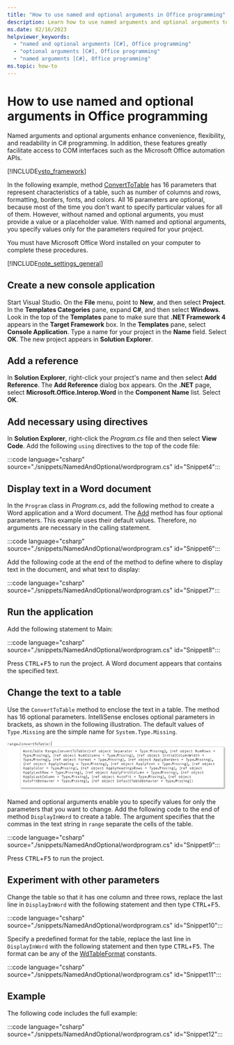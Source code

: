 ```yaml
---
title: "How to use named and optional arguments in Office programming"
description: Learn how to use named arguments and optional arguments to facilitate access to COM interfaces such as the Microsoft Office automation APIs.
ms.date: 02/16/2023
helpviewer_keywords: 
  - "named and optional arguments [C#], Office programming"
  - "optional arguments [C#], Office programming"
  - "named arguments [C#], Office programming"
ms.topic: how-to
---
```

# How to use named and optional arguments in Office programming

Named arguments and optional arguments enhance convenience, flexibility, and readability in C# programming. In addition, these features greatly facilitate access to COM interfaces such as the Microsoft Office automation APIs.

[!INCLUDE[vsto_framework](../../includes/vsto-framework.md)]

In the following example, method [ConvertToTable](<xref:Microsoft.Office.Interop.Word.Range.ConvertToTable%2A>) has 16 parameters that represent characteristics of a table, such as number of columns and rows, formatting, borders, fonts, and colors. All 16 parameters are optional, because most of the time you don't want to specify particular values for all of them. However, without named and optional arguments, you must provide a value or a placeholder value. With named and optional arguments, you specify values only for the parameters required for your project.

You must have Microsoft Office Word installed on your computer to complete these procedures.

[!INCLUDE[note_settings_general](~/includes/note-settings-general-md.md)]

## Create a new console application

Start Visual Studio. On the **File** menu, point to **New**, and then select **Project**. In the **Templates Categories** pane, expand **C#**, and then select **Windows**. Look in the top of the **Templates** pane to make sure that **.NET Framework 4** appears in the **Target Framework** box. In the **Templates** pane, select **Console Application**. Type a name for your project in the **Name** field. Select **OK**. The new project appears in **Solution Explorer**.

## Add a reference

In **Solution Explorer**, right-click your project's name and then select **Add Reference**. The **Add Reference** dialog box appears. On the **.NET** page, select **Microsoft.Office.Interop.Word** in the **Component Name** list. Select **OK**.

## Add necessary using directives

In **Solution Explorer**, right-click the *Program.cs* file and then select **View Code**. Add the following `using` directives to the top of the code file:

:::code language="csharp" source="./snippets/NamedAndOptional/wordprogram.cs" id="Snippet4":::

## Display text in a Word document

In the `Program` class in *Program.cs*, add the following method to create a Word application and a Word document. The [Add](<xref:Microsoft.Office.Interop.Word.Documents.Add%2A>) method has four optional parameters. This example uses their default values. Therefore, no arguments are necessary in the calling statement.

:::code language="csharp" source="./snippets/NamedAndOptional/wordprogram.cs" id="Snippet6":::

Add the following code at the end of the method to define where to display text in the document, and what text to display:

:::code language="csharp" source="./snippets/NamedAndOptional/wordprogram.cs" id="Snippet7":::

## Run the application

Add the following statement to Main:

:::code language="csharp" source="./snippets/NamedAndOptional/wordprogram.cs" id="Snippet8":::

Press <kbd>CTRL</kbd>+<kbd>F5</kbd> to run the project. A Word document appears that contains the specified text.

## Change the text to a table
  
Use the `ConvertToTable` method to enclose the text in a table. The method has 16 optional parameters. IntelliSense encloses optional parameters in brackets, as shown in the following illustration. The default values of `Type.Missing` are the simple name for `System.Type.Missing`.

![List of parameters for ConvertToTable method](./media/how-to-use-named-and-optional-arguments-in-office-programming/convert-table-parameters.png)

Named and optional arguments enable you to specify values for only the parameters that you want to change. Add the following code to the end of method `DisplayInWord` to create a table. The argument specifies that the commas in the text string in `range` separate the cells of the table.

:::code language="csharp" source="./snippets/NamedAndOptional/wordprogram.cs" id="Snippet9":::

Press <kbd>CTRL</kbd>+<kbd>F5</kbd> to run the project.

## Experiment with other parameters

Change the table so that it has one column and three rows, replace the last line in `DisplayInWord` with the following statement and then type <kbd>CTRL</kbd>+<kbd>F5</kbd>.  

:::code language="csharp" source="./snippets/NamedAndOptional/wordprogram.cs" id="Snippet10":::

Specify a predefined format for the table, replace the last line in `DisplayInWord` with the following statement and then type <kbd>CTRL</kbd>+<kbd>F5</kbd>. The format can be any of the [WdTableFormat](<xref:Microsoft.Office.Interop.Word.WdTableFormat>) constants.

:::code language="csharp" source="./snippets/NamedAndOptional/wordprogram.cs" id="Snippet11":::

## Example

The following code includes the full example:

:::code language="csharp" source="./snippets/NamedAndOptional/wordprogram.cs" id="Snippet12":::
